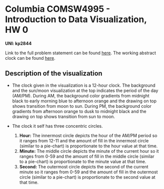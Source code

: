 # Columbia COMSW4995 - Introduction to Data Visualization, HW 0
**UNI: kp2844**

Link to the full problem statement can be found [here](https://columbiaviz.github.io/2019f_w4995/a0.html).  The working abstract clock can be found [here](http://kartikparnami.com/coms4995-f2019-hw0/).

## Description of the visualization

- The clock given in the visualization is a 12-hour clock. The background and the sun/moon visualization at the top indicates the period of the day (AM/PM). During AM, the background color gradients from midnight black to early morning blue to afternoon orange and the drawing on top shows transition from moon to sun. During PM, the background color gradients from afternoon orange to dusk to midnight black and the drawing on top shows transition from sun to moon.

- The clock it self has three concentric circles.
  1. **Hour:** The innermost circle depicts the hour of the AM/PM period so it ranges from 12-11 and the amount of fill in the innermost circle (similar to a pie-chart) is proportionate to the hour value at that time.
  2. **Minute:** The middle circle depicts the minute of the current hour so it ranges from 0-59 and the amount of fill in the middle circle (similar to a pie-chart) is proportionate to the minute value at that time.
  3. **Second:** The outermost circle depicts the second of the current minute so it ranges from 0-59 and the amount of fill in the outermost circle (similar to a pie-chart) is proportionate to the second value at that time.